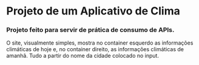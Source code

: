 # Projeto de um Aplicativo de Clima

### Projeto feito para servir de prática de consumo de APIs.
O site, visualmente simples, mostra no container esquerdo as informações climáticas de hoje e, no container direito, as informações climáticas de amanhã. Tudo a partir do nome da cidade colocado no input.
